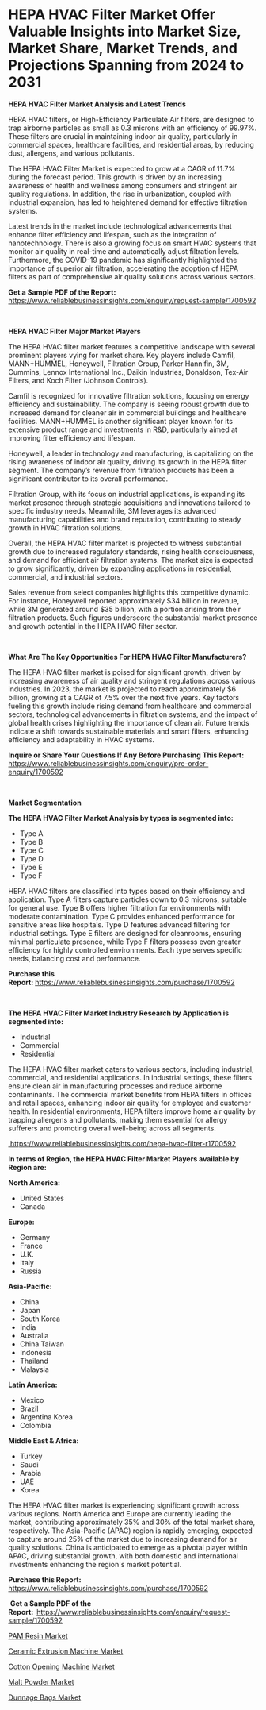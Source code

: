 <p><h1>HEPA HVAC Filter Market Offer Valuable Insights into Market Size, Market Share, Market Trends, and Projections Spanning from 2024 to 2031</h1></p><p><strong>HEPA HVAC Filter Market Analysis and Latest Trends</strong></p>
<p><p>HEPA HVAC filters, or High-Efficiency Particulate Air filters, are designed to trap airborne particles as small as 0.3 microns with an efficiency of 99.97%. These filters are crucial in maintaining indoor air quality, particularly in commercial spaces, healthcare facilities, and residential areas, by reducing dust, allergens, and various pollutants.</p><p>The HEPA HVAC Filter Market is expected to grow at a CAGR of 11.7% during the forecast period. This growth is driven by an increasing awareness of health and wellness among consumers and stringent air quality regulations. In addition, the rise in urbanization, coupled with industrial expansion, has led to heightened demand for effective filtration systems. </p><p>Latest trends in the market include technological advancements that enhance filter efficiency and lifespan, such as the integration of nanotechnology. There is also a growing focus on smart HVAC systems that monitor air quality in real-time and automatically adjust filtration levels. Furthermore, the COVID-19 pandemic has significantly highlighted the importance of superior air filtration, accelerating the adoption of HEPA filters as part of comprehensive air quality solutions across various sectors.</p></p>
<p><strong>Get a Sample PDF of the Report:&nbsp;</strong> <a href="https://www.reliablebusinessinsights.com/enquiry/request-sample/1700592?utm_campaign=1727&utm_medium=2&utm_source=Github&utm_content=ia&utm_term=30102024&utm_id=hepa-hvac-filter">https://www.reliablebusinessinsights.com/enquiry/request-sample/1700592</a></p>
<p>&nbsp;</p>
<p><strong>HEPA HVAC Filter Major Market Players</strong></p>
<p><p>The HEPA HVAC filter market features a competitive landscape with several prominent players vying for market share. Key players include Camfil, MANN+HUMMEL, Honeywell, Filtration Group, Parker Hannifin, 3M, Cummins, Lennox International Inc., Daikin Industries, Donaldson, Tex-Air Filters, and Koch Filter (Johnson Controls).</p><p>Camfil is recognized for innovative filtration solutions, focusing on energy efficiency and sustainability. The company is seeing robust growth due to increased demand for cleaner air in commercial buildings and healthcare facilities. MANN+HUMMEL is another significant player known for its extensive product range and investments in R&D, particularly aimed at improving filter efficiency and lifespan.</p><p>Honeywell, a leader in technology and manufacturing, is capitalizing on the rising awareness of indoor air quality, driving its growth in the HEPA filter segment. The company’s revenue from filtration products has been a significant contributor to its overall performance.</p><p>Filtration Group, with its focus on industrial applications, is expanding its market presence through strategic acquisitions and innovations tailored to specific industry needs. Meanwhile, 3M leverages its advanced manufacturing capabilities and brand reputation, contributing to steady growth in HVAC filtration solutions.</p><p>Overall, the HEPA HVAC filter market is projected to witness substantial growth due to increased regulatory standards, rising health consciousness, and demand for efficient air filtration systems. The market size is expected to grow significantly, driven by expanding applications in residential, commercial, and industrial sectors.</p><p>Sales revenue from select companies highlights this competitive dynamic. For instance, Honeywell reported approximately $34 billion in revenue, while 3M generated around $35 billion, with a portion arising from their filtration products. Such figures underscore the substantial market presence and growth potential in the HEPA HVAC filter sector.</p></p>
<p>&nbsp;</p>
<p><strong>What Are The Key Opportunities For HEPA HVAC Filter Manufacturers?</strong></p>
<p><p>The HEPA HVAC filter market is poised for significant growth, driven by increasing awareness of air quality and stringent regulations across various industries. In 2023, the market is projected to reach approximately $6 billion, growing at a CAGR of 7.5% over the next five years. Key factors fueling this growth include rising demand from healthcare and commercial sectors, technological advancements in filtration systems, and the impact of global health crises highlighting the importance of clean air. Future trends indicate a shift towards sustainable materials and smart filters, enhancing efficiency and adaptability in HVAC systems.</p></p>
<p><strong>Inquire or Share Your Questions If Any Before Purchasing This Report:</strong> <a href="https://www.reliablebusinessinsights.com/enquiry/pre-order-enquiry/1700592?utm_campaign=1727&utm_medium=2&utm_source=Github&utm_content=ia&utm_term=30102024&utm_id=hepa-hvac-filter">https://www.reliablebusinessinsights.com/enquiry/pre-order-enquiry/1700592</a></p>
<p>&nbsp;</p>
<p><strong>Market Segmentation</strong></p>
<p><strong>The HEPA HVAC Filter Market Analysis by types is segmented into:</strong></p>
<p><ul><li>Type A</li><li>Type B</li><li>Type C</li><li>Type D</li><li>Type E</li><li>Type F</li></ul></p>
<p><p>HEPA HVAC filters are classified into types based on their efficiency and application. Type A filters capture particles down to 0.3 microns, suitable for general use. Type B offers higher filtration for environments with moderate contamination. Type C provides enhanced performance for sensitive areas like hospitals. Type D features advanced filtering for industrial settings. Type E filters are designed for cleanrooms, ensuring minimal particulate presence, while Type F filters possess even greater efficiency for highly controlled environments. Each type serves specific needs, balancing cost and performance.</p></p>
<p><strong>Purchase this Report:&nbsp;</strong><a href="https://www.reliablebusinessinsights.com/purchase/1700592?utm_campaign=1727&utm_medium=2&utm_source=Github&utm_content=ia&utm_term=30102024&utm_id=hepa-hvac-filter">https://www.reliablebusinessinsights.com/purchase/1700592</a></p>
<p>&nbsp;</p>
<p><strong>The HEPA HVAC Filter Market Industry Research by Application is segmented into:</strong></p>
<p><ul><li>Industrial</li><li>Commercial</li><li>Residential</li></ul></p>
<p><p>The HEPA HVAC filter market caters to various sectors, including industrial, commercial, and residential applications. In industrial settings, these filters ensure clean air in manufacturing processes and reduce airborne contaminants. The commercial market benefits from HEPA filters in offices and retail spaces, enhancing indoor air quality for employee and customer health. In residential environments, HEPA filters improve home air quality by trapping allergens and pollutants, making them essential for allergy sufferers and promoting overall well-being across all segments.</p></p>
<p><a href="https://www.reliablebusinessinsights.com/hepa-hvac-filter-r1700592?utm_campaign=1727&utm_medium=2&utm_source=Github&utm_content=ia&utm_term=30102024&utm_id=hepa-hvac-filter">&nbsp;https://www.reliablebusinessinsights.com/hepa-hvac-filter-r1700592</a></p>
<p><strong>In terms of Region, the HEPA HVAC Filter Market Players available by Region are:</strong></p>
<p>
    <p> <strong> North America: </strong>
        <ul>
            <li>United States</li>
            <li>Canada</li>
        </ul>
        </p> 
    <p> <strong> Europe: </strong>
        <ul>
            <li>Germany</li>
            <li>France</li>
            <li>U.K.</li>
            <li>Italy</li>
            <li>Russia</li>
        </ul>
        </p> 
    <p> <strong> Asia-Pacific: </strong>
        <ul>
            <li>China</li>
            <li>Japan</li>
            <li>South Korea</li>
            <li>India</li>
            <li>Australia</li>
            <li>China Taiwan</li>
            <li>Indonesia</li>
            <li>Thailand</li>
            <li>Malaysia</li>
        </ul>
        </p> 
    <p> <strong> Latin America: </strong>
        <ul>
            <li>Mexico</li>
            <li>Brazil</li>
            <li>Argentina Korea</li>
            <li>Colombia</li>
        </ul>
        </p> 
    <p> <strong> Middle East & Africa: </strong>
        <ul>
            <li>Turkey</li>
            <li>Saudi</li>
            <li>Arabia</li>
            <li>UAE</li>
            <li>Korea</li>
        </ul>
    </p>
    </p>
<p><p>The HEPA HVAC filter market is experiencing significant growth across various regions. North America and Europe are currently leading the market, contributing approximately 35% and 30% of the total market share, respectively. The Asia-Pacific (APAC) region is rapidly emerging, expected to capture around 25% of the market due to increasing demand for air quality solutions. China is anticipated to emerge as a pivotal player within APAC, driving substantial growth, with both domestic and international investments enhancing the region's market potential.</p></p>
<p><strong>Purchase this Report: </strong><a href="https://www.reliablebusinessinsights.com/purchase/1700592?utm_campaign=1727&utm_medium=2&utm_source=Github&utm_content=ia&utm_term=30102024&utm_id=hepa-hvac-filter">https://www.reliablebusinessinsights.com/purchase/1700592</a></p>
<p>&nbsp;<strong>Get a Sample PDF of the Report:&nbsp;&nbsp;</strong><a href="https://www.reliablebusinessinsights.com/enquiry/request-sample/1700592?utm_campaign=1727&utm_medium=2&utm_source=Github&utm_content=ia&utm_term=30102024&utm_id=hepa-hvac-filter">https://www.reliablebusinessinsights.com/enquiry/request-sample/1700592</a></p>
<p><strong></strong></p>
<p><p><a href="https://www.linkedin.com/pulse/top-trends-transforming-pam-resin-market-2024-2031-bijou-research-3vlhe?utm_campaign=1727&utm_medium=2&utm_source=Github&utm_content=ia&utm_term=30102024&utm_id=hepa-hvac-filter">PAM Resin Market</a></p><p><a href="https://www.linkedin.com/pulse/ceramic-extrusion-machine-market-size-share-analysis--n3yrc?utm_campaign=1727&utm_medium=2&utm_source=Github&utm_content=ia&utm_term=30102024&utm_id=hepa-hvac-filter">Ceramic Extrusion Machine Market</a></p><p><a href="https://www.linkedin.com/pulse/surfing-cotton-opening-machine-wave-riding-market-currents-gu8xe?utm_campaign=1727&utm_medium=2&utm_source=Github&utm_content=ia&utm_term=30102024&utm_id=hepa-hvac-filter">Cotton Opening Machine Market</a></p><p><a href="https://www.linkedin.com/pulse/malt-powder-industry-forecast-market-shifts-strategic-imperatives-rlx9e?utm_campaign=1727&utm_medium=2&utm_source=Github&utm_content=ia&utm_term=30102024&utm_id=hepa-hvac-filter">Malt Powder Market</a></p><p><a href="https://www.linkedin.com/pulse/dunnage-bags-industry-resonance-133-amplification-across-domains-sq61e?utm_campaign=1727&utm_medium=2&utm_source=Github&utm_content=ia&utm_term=30102024&utm_id=hepa-hvac-filter">Dunnage Bags Market</a></p></p>